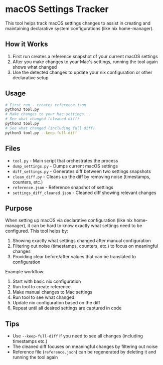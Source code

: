 # macOS Settings Tracker

This tool helps track macOS settings changes to assist in creating and maintaining declarative system configurations (like nix home-manager).

## How it Works

1. First run creates a reference snapshot of your current macOS settings
2. After you make changes to your Mac's settings, running the tool again shows what changed
3. Use the detected changes to update your nix configuration or other declarative setup

## Usage
```bash
# First run - creates reference.json
python3 tool.py
# Make changes to your Mac settings...
# See what changed (cleaned diff)
python3 tool.py
# See what changed (including full diff)
python3 tool.py --keep-full-diff
```


## Files

- `tool.py` - Main script that orchestrates the process
- `dump_settings.py` - Dumps current macOS settings
- `diff_settings.py` - Generates diff between two settings snapshots
- `clean_diff.py` - Cleans up the diff by removing noise (timestamps, counters, etc.)
- `reference.json` - Reference snapshot of settings
- `settings_diff_cleaned.json` - Cleaned diff showing relevant changes

## Purpose

When setting up macOS via declarative configuration (like nix home-manager), it can be hard to know exactly what settings need to be configured. This tool helps by:

1. Showing exactly what settings changed after manual configuration
2. Filtering out noise (timestamps, counters, etc.) to focus on meaningful changes
3. Providing clear before/after values that can be translated to configuration

Example workflow:
1. Start with basic nix configuration
2. Run tool to create reference
3. Make manual changes to Mac settings
4. Run tool to see what changed
5. Update nix configuration based on the diff
6. Repeat until all desired settings are captured in code

## Tips

- Use `--keep-full-diff` if you need to see all changes (including timestamps etc.)
- The cleaned diff focuses on meaningful changes by filtering out noise
- Reference file (`reference.json`) can be regenerated by deleting it and running the tool again